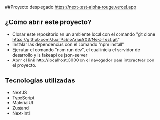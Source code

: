 ##Proyecto desplegado
https://next-test-alpha-rouge.vercel.app

## ¿Cómo abrir este proyecto?
- Clonar este repositorio en un ambiente local con el comando "git clone https://github.com/JuanPabloArias803/Next-Test.git"
- Instalar las dependencias con el comando "npm install"
- Ejecutar el comando "npm run dev", el cual inicia el servidor de desarrollo y la fakeapi de json-server
- Abrir el link http://localhost:3000 en el navegador para interactuar con el proyecto.

## Tecnologías utilizadas
- NextJS
- TypeScript
- MaterialUI
- Zustand
- Next-Intl

